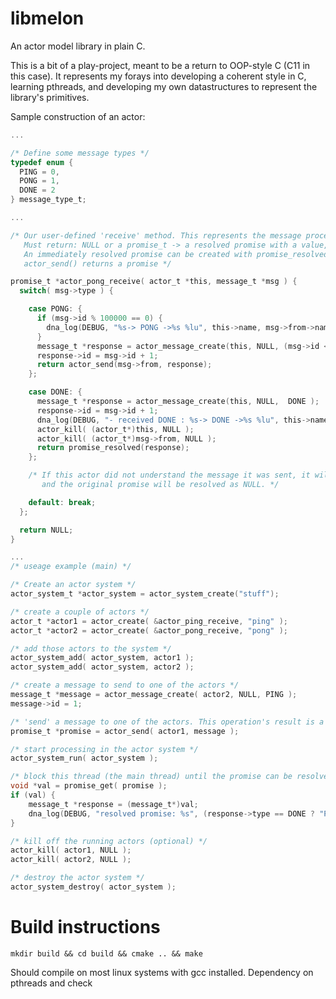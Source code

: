 # libmelon

An actor model library in plain C.

This is a bit of a play-project, meant to be a return to OOP-style C (C11 in this case). It represents my forays into developing a coherent style in C, learning pthreads, and developing my own datastructures to represent the library's primitives.

Sample construction of an actor:

```c
...

/* Define some message types */
typedef enum {
  PING = 0,
  PONG = 1,
  DONE = 2
} message_type_t;

...

/* Our user-defined 'receive' method. This represents the message processing for a given actor.
   Must return: NULL or a promise_t -> a resolved promise with a value, which can be a chain of promises.
   An immediately resolved promise can be created with promise_resolved()
   actor_send() returns a promise */

promise_t *actor_pong_receive( actor_t *this, message_t *msg ) {
  switch( msg->type ) {

    case PONG: {
      if (msg->id % 100000 == 0) {
        dna_log(DEBUG, "%s-> PONG ->%s %lu", this->name, msg->from->name, msg->id);
      }
      message_t *response = actor_message_create(this, NULL, (msg->id < TEST_MESSAGE_COUNT ? PING : DONE) );
      response->id = msg->id + 1;
      return actor_send(msg->from, response);
    };

    case DONE: {
      message_t *response = actor_message_create(this, NULL,  DONE );
      response->id = msg->id + 1;
      dna_log(DEBUG, "- received DONE : %s-> DONE ->%s %lu", this->name, msg->from->name, msg->id);
      actor_kill( (actor_t*)this, NULL );
      actor_kill( (actor_t*)msg->from, NULL );
      return promise_resolved(response);
    };

    /* If this actor did not understand the message it was sent, it will return NULL,
       and the original promise will be resolved as NULL. */

    default: break;
  };

  return NULL;
}

...
/* useage example (main) */

/* Create an actor system */
actor_system_t *actor_system = actor_system_create("stuff");

/* create a couple of actors */
actor_t *actor1 = actor_create( &actor_ping_receive, "ping" );
actor_t *actor2 = actor_create( &actor_pong_receive, "pong" );

/* add those actors to the system */
actor_system_add( actor_system, actor1 );
actor_system_add( actor_system, actor2 );

/* create a message to send to one of the actors */
message_t *message = actor_message_create( actor2, NULL, PING );
message->id = 1;

/* 'send' a message to one of the actors. This operation's result is a 'promise', essentially a blocking queue with a single element. */
promise_t *promise = actor_send( actor1, message );

/* start processing in the actor system */
actor_system_run( actor_system );

/* block this thread (the main thread) until the promise can be resolved */
void *val = promise_get( promise );
if (val) {
	message_t *response = (message_t*)val;
	dna_log(DEBUG, "resolved promise: %s", (response->type == DONE ? "PASSED" : "FAILED") );
}

/* kill off the running actors (optional) */
actor_kill( actor1, NULL );
actor_kill( actor2, NULL );

/* destroy the actor system */
actor_system_destroy( actor_system );
```

# Build instructions

`mkdir build && cd build && cmake .. && make`

Should compile on most linux systems with gcc installed. Dependency on pthreads and check
